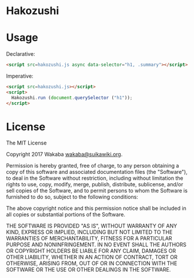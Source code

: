 Hakozushi
=========

# Usage

Declarative:

```html
<script src=hakozushi.js async data-selector="h1, .summary"></script>
```

Imperative:

```html
<script src=hakozushi.js></script>
<script>
  Hakozushi.run (document.querySelector ("h1"));
</script>
```

# License

The MIT License

Copyright 2017 Wakaba <wakaba@suikawiki.org>.

Permission is hereby granted, free of charge, to any person obtaining a copy
of this software and associated documentation files (the "Software"), to deal
in the Software without restriction, including without limitation the rights
to use, copy, modify, merge, publish, distribute, sublicense, and/or sell
copies of the Software, and to permit persons to whom the Software is
furnished to do so, subject to the following conditions:

The above copyright notice and this permission notice shall be included in
all copies or substantial portions of the Software.

THE SOFTWARE IS PROVIDED "AS IS", WITHOUT WARRANTY OF ANY KIND, EXPRESS OR
IMPLIED, INCLUDING BUT NOT LIMITED TO THE WARRANTIES OF MERCHANTABILITY,
FITNESS FOR A PARTICULAR PURPOSE AND NONINFRINGEMENT. IN NO EVENT SHALL THE
AUTHORS OR COPYRIGHT HOLDERS BE LIABLE FOR ANY CLAIM, DAMAGES OR OTHER
LIABILITY, WHETHER IN AN ACTION OF CONTRACT, TORT OR OTHERWISE, ARISING FROM,
OUT OF OR IN CONNECTION WITH THE SOFTWARE OR THE USE OR OTHER DEALINGS IN
THE SOFTWARE.
